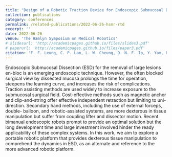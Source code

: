 ```yaml
---
title: "Design of a Robotic Traction Device for Endoscopic Submucosal Dissection"
collection: publications
category: conferences
permalink: /related-publications/2022-06-26-hsmr-rtd
excerpt: ''
date: 2022-06-26
venue: 'The Hamlyn Symposium on Medical Robotics'
# slidesurl: 'http://academicpages.github.io/files/slides3.pdf'
# paperurl: 'http://academicpages.github.io/files/paper3.pdf'
citation: 'F. F. Leung, C. P. Lam, L. W. Cheung, D. N. F. Ip, Y. Yam, P. W. Y. Chiu, K. C. Lau, &quot;Design of a Robotic Traction Device for Endoscopic Submucosal Dissection,&quot; <i>The Hamlyn Symposium on Medical Robotics</i>, pp. 29-30, 2022. 10.31256/HSMR2022.15.'
---
```


Endoscopic Submucosal Dissection (ESD) for the removal of large lesions en-bloc is an emerging endoscopic technique. However, the often blocked surgical view by dissected mucosa prolongs the time for operation, steepens the learning curve, and increases the risk of complications. Traction assisting methods are used widely to increase exposure to the submucosal surgical field. Cost-effective methods such as magnetic anchor and clip-and-string offer effective independent retraction but limiting to uni-direction. Secondary hand methods, including the use of external forceps, double- balloon, and robotic-assisted systems, are more dexterous in tissue manipulation but suffer from coupling lifter and dissector motion. Recent bimanual endoscopic robots prompt to provide an optimal solution but the long development time and large investment involved hinder the ready applicability of these complex systems. In this work, we aim to explore a portable robotic platform that provides dexterous tissue manipulation to comprehend the dynamics in ESD, as an alternate and reference to the more advanced robotic platform.